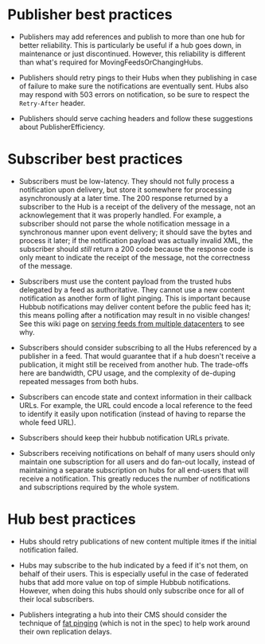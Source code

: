 # Publisher best practices #

  * Publishers may add references and publish to more than one hub for better reliability. This is particularly be useful if a hub goes down, in maintenance or just discontinued. However, this reliability is different than what's required for MovingFeedsOrChangingHubs.

  * Publishers should retry pings to their Hubs when they publishing in case of failure to make sure the notifications are eventually sent. Hubs also may respond with 503 errors on notification, so be sure to respect the `Retry-After` header.

  * Publishers should serve caching headers and follow these suggestions about PublisherEfficiency.

# Subscriber best practices #

  * Subscribers must be low-latency. They should not fully process a notification upon delivery, but store it somewhere for processing asynchronously at a later time. The 200 response returned by a subscriber to the Hub is a receipt of the delivery of the message, not an acknowlegement that it was properly handled. For example, a subscriber should not parse the whole notification message in a synchronous manner upon event delivery; it should save the bytes and process it later; if the notification payload was actually invalid XML, the subscriber should _still_ return a 200 code because the response code is only meant to indicate the receipt of the message, not the correctness of the message.

  * Subscribers must use the content payload from the trusted hubs delegated by a feed as authoritative. They cannot use a new content notification as another form of light pinging. This is important because Hubbub notifications may deliver content before the public feed has it; this means polling after a notification may result in no visible changes! See this wiki page on [serving feeds from multiple datacenters](http://code.google.com/p/pubsubhubbub/wiki/PublisherEfficiency#Serving_feeds_from_multiple_datacenters) to see why.

  * Subscribers should consider subscribing to all the Hubs referenced by a publisher in a feed. That would guarantee that if a hub doesn't receive a publication, it might still be received from another hub. The trade-offs here are bandwidth, CPU usage, and the complexity of de-duping repeated messages from both hubs.

  * Subscribers can encode state and context information in their callback URLs. For example, the URL could encode a local reference to the feed to identify it easily upon notification (instead of having to reparse the whole feed URL).

  * Subscribers should keep their hubbub notification URLs private.

  * Subscribers receiving notifications on behalf of many users should only maintain one subscription for all users and do fan-out locally, instead of maintaining a separate subscription on hubs for all end-users that will receive a notification. This greatly reduces the number of notifications and subscriptions required by the whole system.

# Hub best practices #

  * Hubs should retry publications of new content multiple itmes if the initial notification failed.

  * Hubs may subscribe to the hub indicated by a feed if it's not them, on behalf of their users. This is especially useful in the case of federated hubs that add more value on top of simple Hubbub notifications. However, when doing this hubs should only subscribe once for all of their local subscribers.

  * Publishers integrating a hub into their CMS should consider the technique of [fat pinging](http://code.google.com/p/pubsubhubbub/source/browse/trunk/nonstandard/fat_publish.py) (which is not in the spec) to help work around their own replication delays.